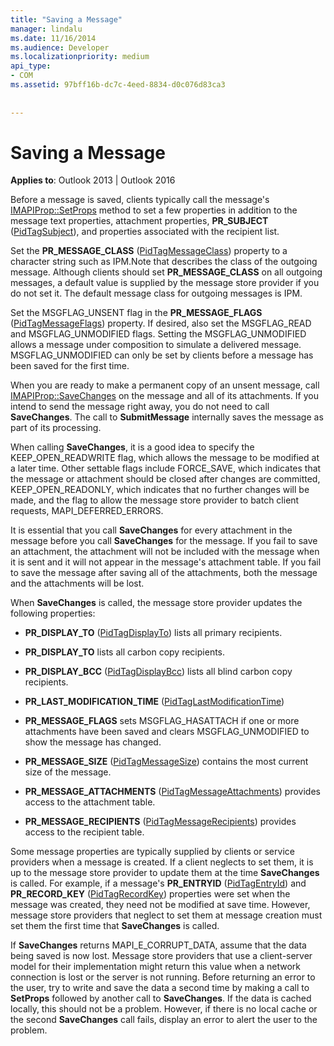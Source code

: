 ```yaml
---
title: "Saving a Message"
manager: lindalu
ms.date: 11/16/2014
ms.audience: Developer
ms.localizationpriority: medium
api_type:
- COM
ms.assetid: 97bff16b-dc7c-4eed-8834-d0c076d83ca3
 
 
---
```


# Saving a Message

  
  
**Applies to**: Outlook 2013 | Outlook 2016 
  
Before a message is saved, clients typically call the message's [IMAPIProp::SetProps](imapiprop-setprops.md) method to set a few properties in addition to the message text properties, attachment properties, **PR_SUBJECT** ([PidTagSubject](pidtagsubject-canonical-property.md)), and properties associated with the recipient list.
  
Set the **PR_MESSAGE_CLASS** ([PidTagMessageClass](pidtagmessageclass-canonical-property.md)) property to a character string such as IPM.Note that describes the class of the outgoing message. Although clients should set **PR_MESSAGE_CLASS** on all outgoing messages, a default value is supplied by the message store provider if you do not set it. The default message class for outgoing messages is IPM. 
  
Set the MSGFLAG_UNSENT flag in the **PR_MESSAGE_FLAGS** ([PidTagMessageFlags](pidtagmessageflags-canonical-property.md)) property. If desired, also set the MSGFLAG_READ and MSGFLAG_UNMODIFIED flags. Setting the MSGFLAG_UNMODIFIED allows a message under composition to simulate a delivered message. MSGFLAG_UNMODIFIED can only be set by clients before a message has been saved for the first time. 
  
When you are ready to make a permanent copy of an unsent message, call [IMAPIProp::SaveChanges](imapiprop-savechanges.md) on the message and all of its attachments. If you intend to send the message right away, you do not need to call **SaveChanges**. The call to **SubmitMessage** internally saves the message as part of its processing. 
  
When calling **SaveChanges**, it is a good idea to specify the KEEP_OPEN_READWRITE flag, which allows the message to be modified at a later time. Other settable flags include FORCE_SAVE, which indicates that the message or attachment should be closed after changes are committed, KEEP_OPEN_READONLY, which indicates that no further changes will be made, and the flag to allow the message store provider to batch client requests, MAPI_DEFERRED_ERRORS.
  
It is essential that you call **SaveChanges** for every attachment in the message before you call **SaveChanges** for the message. If you fail to save an attachment, the attachment will not be included with the message when it is sent and it will not appear in the message's attachment table. If you fail to save the message after saving all of the attachments, both the message and the attachments will be lost. 
  
When **SaveChanges** is called, the message store provider updates the following properties: 
  
- **PR_DISPLAY_TO** ([PidTagDisplayTo](pidtagdisplayto-canonical-property.md)) lists all primary recipients.
    
- **PR_DISPLAY_TO** lists all carbon copy recipients. 
    
- **PR_DISPLAY_BCC** ([PidTagDisplayBcc](pidtagdisplaybcc-canonical-property.md)) lists all blind carbon copy recipients.
    
- **PR_LAST_MODIFICATION_TIME** ([PidTagLastModificationTime](pidtaglastmodificationtime-canonical-property.md))
    
- **PR_MESSAGE_FLAGS** sets MSGFLAG_HASATTACH if one or more attachments have been saved and clears MSGFLAG_UNMODIFIED to show the message has changed. 
    
- **PR_MESSAGE_SIZE** ([PidTagMessageSize](pidtagmessagesize-canonical-property.md)) contains the most current size of the message.
    
- **PR_MESSAGE_ATTACHMENTS** ([PidTagMessageAttachments](pidtagmessageattachments-canonical-property.md)) provides access to the attachment table.
    
- **PR_MESSAGE_RECIPIENTS** ([PidTagMessageRecipients](pidtagmessagerecipients-canonical-property.md)) provides access to the recipient table.
    
Some message properties are typically supplied by clients or service providers when a message is created. If a client neglects to set them, it is up to the message store provider to update them at the time **SaveChanges** is called. For example, if a message's **PR_ENTRYID** ([PidTagEntryId](pidtagentryid-canonical-property.md)) and **PR_RECORD_KEY** ([PidTagRecordKey](pidtagrecordkey-canonical-property.md)) properties were set when the message was created, they need not be modified at save time. However, message store providers that neglect to set them at message creation must set them the first time that **SaveChanges** is called. 
  
If **SaveChanges** returns MAPI_E_CORRUPT_DATA, assume that the data being saved is now lost. Message store providers that use a client-server model for their implementation might return this value when a network connection is lost or the server is not running. Before returning an error to the user, try to write and save the data a second time by making a call to **SetProps** followed by another call to **SaveChanges**. If the data is cached locally, this should not be a problem. However, if there is no local cache or the second **SaveChanges** call fails, display an error to alert the user to the problem. 
  

